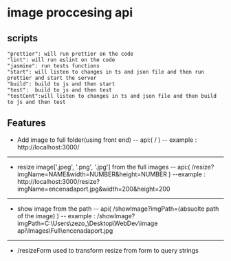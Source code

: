 # image proccesing api

## scripts 
    "prettier": will run prettier on the code
    "lint": will run eslint on the code
    "jasmine": run tests functions
    "start": will listen to changes in ts and json file and then run prettier and start the server
    "build": build to js and then start
    "test":  build to js and then test
    "testCont":will listen to changes in ts and json file and then build to js and then test 

## Features

- Add image to full folder(using front end) 
-- api:( / )
-- example : http://localhost:3000/
--- 
- resize image['.jpeg', '.png', '.jpg'] from the full images 
-- api:( /resize?imgName=NAME&width=NUMBER&height=NUMBER )
--example : http://localhost:3000/resize?imgName=encenadaport.jpg&width=200&height=200
--- 
- show image from the path 
-- api( /showImage?imgPath=(absuolte path of the image) )
-- example : /showImage?imgPath=C:\Users\zezo_\Desktop\WebDev\image api\Images\Full\encenadaport.jpg
---
- /resizeForm used to transform resize from form to query strings
